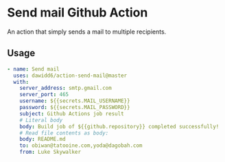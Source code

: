 # Send mail Github Action

An action that simply sends a mail to multiple recipients.

## Usage

```yaml
- name: Send mail
  uses: dawidd6/action-send-mail@master
  with:
    server_address: smtp.gmail.com
    server_port: 465
    username: ${{secrets.MAIL_USERNAME}}
    password: ${{secrets.MAIL_PASSWORD}}
    subject: Github Actions job result
    # Literal body
    body: Build job of ${{github.repository}} completed successfully!
    # Read file contents as body:
    body: README.md
    to: obiwan@tatooine.com,yoda@dagobah.com
    from: Luke Skywalker
```
